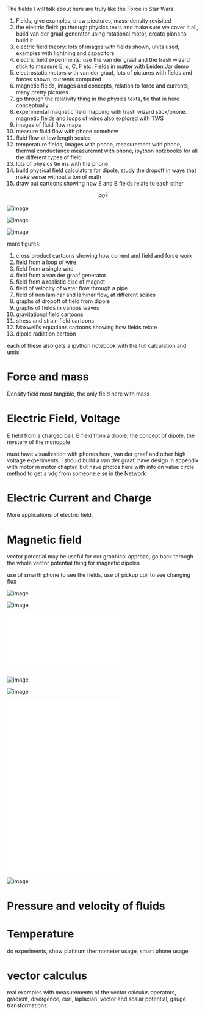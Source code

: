 
The fields I will talk about here are truly like the Force in Star Wars.  


1. Fields, give examples, draw piectures, mass-density revisited
2. the electric field: go through physics texts and make sure we cover it all, build van der graaf generator using rotational motor, create plans to build it
3. electric field theory: lots of images with fields shown, units used, examples with lightning and capacitors
4. electric field experiments: use the van der graaf and the trash wizard stick to measure E, q, C, F etc.  Fields in matter with Leiden Jar demo
5. electrostatic motors with van der graaf, lots of pictures with fields and forces shown, currents computed
6. magnetic fields, images and concepts, relation to force and currents, many pretty pictures
7. go through the relativity thing in the physics texts, tie that in here conceptually
8. experimental magnetic field mapping with trash wizard stick/phone.  magnetic fields and loops of wires also explored with TWS
9. images of fluid flow maps
10. measure fluid flow with phone somehow
11. fluid flow at low length scales
12. temperature fields, images with phone, measurement with phone, thermal conductance measuremnt with phone, ipython notebooks for all the different types of field
13. lots of physics tie ins with the phone
14. build physical field calculators for dipole, study the dropoff in ways that make sense without a ton of math
15. draw out cartoons showing how E and B fields relate to each other


$$ \theta \nabla^2 $$

![image](images/betterFieldSquatIdeagraph.png) 


![image](images/FieldCircleA2.png) 

![image](images/FieldCircleA2.png) 

more figures:

1. cross product cartoons showing how current and field and force work
2. field from a loop of wire
3. field from a single wire
4. field from a van der graaf generator
5. field from a realistic disc of magnet
6. field of velocity of water flow through a pipe
7. field of non laminar and laminar flow, at different scales
8. graphs of dropoff of field from dipole
9. graphs of fields in various waves
10. gravitational field cartoons
11. stress and strain field cartoons
12. Maxwell's equations cartoons showing how fields relate
13. dipole radiation cartoon

each of these also gets a ipython notebook with the full calculation and units

# Force and mass

Density field most tangible, the only field here with mass

# Electric Field, Voltage

E field from a charged ball, B field from a dipole, the concept of dipole, the mystery of the monopole 

must have visualization with phones here, van der graaf and other high voltage experiments, I should build a van der graaf, have design in appendix with motor in motor chapter, but have photos here with info on value circle method to get a vdg from someone else in the Network

# Electric Current and Charge

More applications of electric field, 


# Magnetic field 


vector potential may be useful for our graphical approac, go back through the whole vector potential thing for magnetic dipoles

use of smarth phone to see the fields, use of pickup coil to see changing flux

![image](images/magneticdipole1.png) 

![image](images/fields/earth-gauss-tesla.png) 

![image](images/fields/GaussTeslaEquation.pdf) 


![image](images/fields/dipole_dropoff.png) 

![image](images/fields/several-scales-dipole.png) 

![image](images/fields/lefthandrulecartoon.pdf) 
![image](images/fields/righthandcartoon.pdf)
![image](images/fields/DefineBequation.pdf) 


![image](images/generic_dipole_cartoon2.png) 




# Pressure and velocity of fluids

# Temperature

do experiments, show platinum thermometer usage, smart phone usage

# vector calculus

real examples with measurements of the vector calculus operators, gradient, divergence, curl, laplacian.  vector and scalar potential, gauge transformations.  

